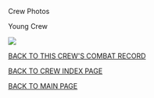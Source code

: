 
Crew Photos






 




Young Crew  
  

![](Young.jpg)
  
  

[BACK TO THIS CREW'S COMBAT RECORD](../crews/Young.md)  

[BACK TO CREW INDEX PAGE](../000crews.md)  

[BACK TO MAIN PAGE](../index.md)



